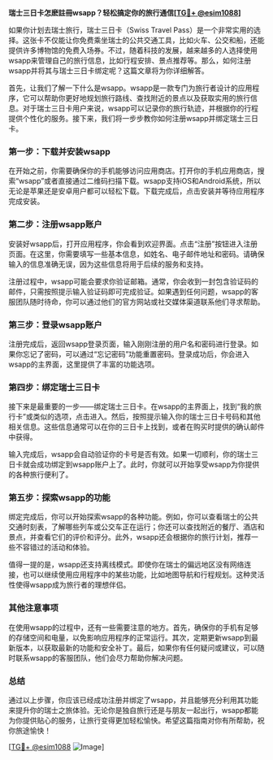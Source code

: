 **瑞士三日卡怎麽註冊wsapp？轻松搞定你的旅行通信[[TG💪+ @esim1088](https://t.me/s/esim1088)]**

如果你计划去瑞士旅行，瑞士三日卡（Swiss Travel Pass）是一个非常实用的选择。这张卡不仅能让你免费乘坐瑞士的公共交通工具，比如火车、公交和船，还能提供许多博物馆的免费入场券。不过，随着科技的发展，越来越多的人选择使用wsapp来管理自己的旅行信息，比如行程安排、景点推荐等。那么，如何注册wsapp并将其与瑞士三日卡绑定呢？这篇文章将为你详细解答。

首先，让我们了解一下什么是wsapp。wsapp是一款专门为旅行者设计的应用程序，它可以帮助你更好地规划旅行路线、查找附近的景点以及获取实用的旅行信息。对于瑞士三日卡用户来说，wsapp可以记录你的旅行轨迹，并根据你的行程提供个性化的服务。接下来，我们将一步步教你如何注册wsapp并绑定瑞士三日卡。

### 第一步：下载并安装wsapp

在开始之前，你需要确保你的手机能够访问应用商店。打开你的手机应用商店，搜索“wsapp”或者直接通过二维码扫描下载。wsapp支持iOS和Android系统，所以无论是苹果还是安卓用户都可以轻松下载。下载完成后，点击安装并等待应用程序完成安装。

### 第二步：注册wsapp账户

安装好wsapp后，打开应用程序，你会看到欢迎界面。点击“注册”按钮进入注册页面。在这里，你需要填写一些基本信息，如姓名、电子邮件地址和密码。请确保输入的信息准确无误，因为这些信息将用于后续的服务和支持。

注册过程中，wsapp可能会要求你验证邮箱。通常，你会收到一封包含验证码的邮件，只需按照提示输入验证码即可完成验证。如果遇到任何问题，wsapp的客服团队随时待命，你可以通过他们的官方网站或社交媒体渠道联系他们寻求帮助。

### 第三步：登录wsapp账户

注册完成后，返回wsapp登录页面，输入刚刚注册的用户名和密码进行登录。如果你忘记了密码，可以通过“忘记密码”功能重置密码。登录成功后，你会进入wsapp的主界面，这里提供了丰富的功能选项。

### 第四步：绑定瑞士三日卡

接下来是最重要的一步——绑定瑞士三日卡。在wsapp的主界面上，找到“我的旅行卡”或类似的选项，点击进入。然后，按照提示输入你的瑞士三日卡号码和其他相关信息。这些信息通常可以在你的三日卡上找到，或者在购买时提供的确认邮件中获得。

输入完成后，wsapp会自动验证你的卡号是否有效。如果一切顺利，你的瑞士三日卡就会成功绑定到wsapp账户上了。此时，你就可以开始享受wsapp为你提供的各种旅行便利了。

### 第五步：探索wsapp的功能

绑定完成后，你可以开始探索wsapp的各种功能。例如，你可以查看瑞士的公共交通时刻表，了解哪些列车或公交车正在运行；你还可以查找附近的餐厅、酒店和景点，并查看它们的评价和评分。此外，wsapp还会根据你的旅行计划，推荐一些不容错过的活动和体验。

值得一提的是，wsapp还支持离线模式。即使你在瑞士的偏远地区没有网络连接，也可以继续使用应用程序中的某些功能，比如地图导航和行程规划。这种灵活性使得wsapp成为旅行者的理想伴侣。

### 其他注意事项

在使用wsapp的过程中，还有一些需要注意的地方。首先，确保你的手机有足够的存储空间和电量，以免影响应用程序的正常运行。其次，定期更新wsapp到最新版本，以获取最新的功能和安全补丁。最后，如果你有任何疑问或建议，可以随时联系wsapp的客服团队，他们会尽力帮助你解决问题。

### 总结

通过以上步骤，你应该已经成功注册并绑定了wsapp，并且能够充分利用其功能来提升你的瑞士之旅体验。无论你是独自旅行还是与朋友一起出行，wsapp都能为你提供贴心的服务，让旅行变得更加轻松愉快。希望这篇指南对你有所帮助，祝你旅途愉快！

[[TG💪+ @esim1088](https://t.me/s/esim1088) ![Image](https://i.postimg.cc/4NQfJmqS/Snipaste-2025-05-13-00-14-12.png)]